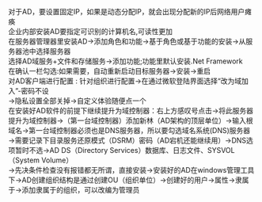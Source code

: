 对于AD，要设置固定IP，如果是动态分配IP，就会出现分配新的IP后网络用户瘫痪<br>
企业内部安装AD要指定可识别的计算机名,可读性更加<br>
在服务器管理器里安装AD->添加角色和功能->基于角色或基于功能的安装->从服务器池中选择服务器<br>
选择AD域服务+文件和存储服务->添加功能;功能里默认安装.Net Framework<br>
在确认一栏勾选:如果需要，自动重新启动目标服务器->安装->重启<br>
对AD客户端进行配置 : 针对组织进行配置->在通过微软登陆界面选择“改为域加入”-密码不设<br>
->隐私设置全部关掉->自定义体验随便点一个<br>
在安装好AD软件的前提下继续提升为域控制器：右上方感叹号点击->将此服务器提升为域控制器->（第一台域控制器）添加新林（AD架构的顶层单位）->输入根域名->第一台域控制器必须也是DNS服务器，所以要勾选域名系统(DNS)服务器<br>
->需要记录下目录服务还原模式（DSRM）密码（AD宕机还能继续用）->DNS选项暂时不选->AD DS（Directory Services）数据库、日志文件、SYSVOL（System Volume）<br>
->先决条件检查没有报错都无所谓，直接安装->安装好的AD在windows管理工具下->AD创建组织结构是通过创建OU（组织单位）->创建好的用户->属性->隶属于->添加隶属于的组织，可以改编为管理员
